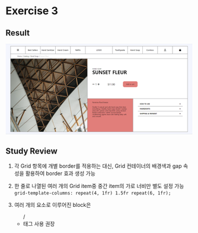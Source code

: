 # Exercise 3

## Result

![alt result3](/exercise3/result3.png) <br/>

## Study Review

1. 각 Grid 항목에 개별 border를 적용하는 대신, Grid 컨테이너의 배경색과 gap 속성을 활용하여 border 효과 생성 가능

2. 한 줄로 나열된 여러 개의 Grid item중 중간 item의 가로 너비만 별도 설정 가능
   `grid-template-columns: repeat(4, 1fr) 1.5fr repeat(6, 1fr);`

3. 여러 개의 요소로 이루어진 block은 <ul> / <li> 태그 사용 권장
